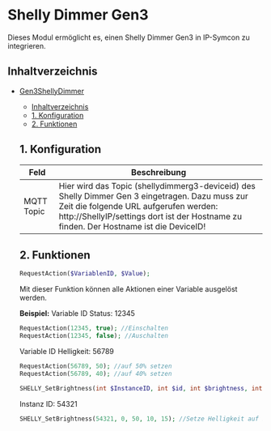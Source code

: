 # Shelly Dimmer Gen3
   Dieses Modul ermöglicht es, einen Shelly Dimmer Gen3 in IP-Symcon zu integrieren.
     
   ## Inhaltverzeichnis
- [Gen3ShellyDimmer](#Gen3ShellyDimmer)
  - [Inhaltverzeichnis](#inhaltverzeichnis)
  - [1. Konfiguration](#1-konfiguration)
  - [2. Funktionen](#2-funktionen)
   
   ## 1. Konfiguration
   
   Feld | Beschreibung
   ------------ | ----------------
   MQTT Topic | Hier wird das Topic (shellydimmerg3-deviceid) des Shelly Dimmer Gen 3 eingetragen. Dazu muss zur Zeit die folgende URL aufgerufen werden: http://ShellyIP/settings dort ist der Hostname zu finden. Der Hostname ist die DeviceID!
   
   ## 2. Funktionen

   ```php
   RequestAction($VariablenID, $Value);
   ```

   Mit dieser Funktion können alle Aktionen einer Variable ausgelöst werden.
   
   **Beispiel:**
   Variable ID Status: 12345
   ```php
   RequestAction(12345, true); //Einschalten
   RequestAction(12345, false); //Auschalten
   ```

   Variable ID Helligkeit: 56789
   ```php
   RequestAction(56789, 50); //auf 50% setzen
   RequestAction(56789, 40); //auf 40% setzen
   ```

   ```php
   SHELLY_SetBrightness(int $InstanceID, int $id, int $brightness, int $transition = 0, int $toggle_after = 0);
   ```
   Instanz ID: 54321
   ```php
   SHELLY_SetBrightness(54321, 0, 50, 10, 15); //Setze Helligkeit auf 50% mit einer Übergangszeit von 10 Sekunden und einem "flip-back timer" von 15 Sekunden
   ```